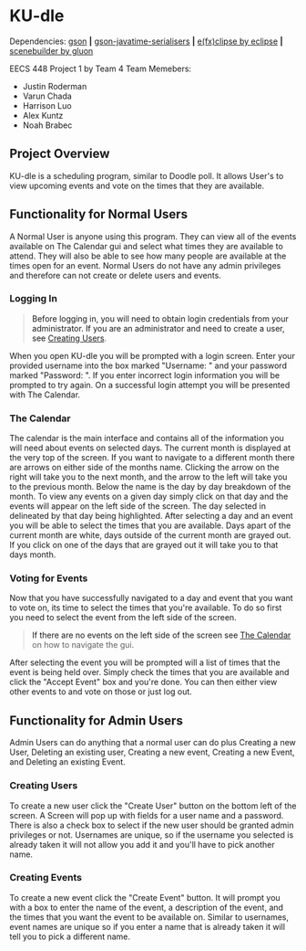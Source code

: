 # <a name="Title"><a/>KU-dle

Dependencies:
[gson](https://github.com/google/gson) __|__
[gson-javatime-serialisers](https://github.com/gkopff/gson-javatime-serialisers) __|__
[e(fx)clipse by eclipse](https://www.eclipse.org/efxclipse/install.html) __|__
[scenebuilder by gluon](http://gluonhq.com/products/scene-builder/)

EECS 448 Project 1 by Team 4
Team Memebers:
  * Justin Roderman
  * Varun Chada
  * Harrison Luo
  * Alex Kuntz
  * Noah Brabec

## <a name="Overview"><a/>Project Overview
KU-dle is a scheduling program, similar to Doodle poll. It allows User's to view upcoming events and vote on the times that they are available.

## <a name="NormUser"><a/>Functionality for Normal Users
A Normal User is anyone using this program. They can view all of the events available on The Calendar gui and select what times they are available to attend. They will also be able to see how many people are available at the times open for an event. Normal Users do not have any admin privileges and therefore can not create or delete users and events.
### <a name="Login"><a/>Logging In
>Before logging in, you will need to obtain login credentials from your administrator. If you are an administrator and need to create a user, see [Creating Users](#CreatingUser).

When you open KU-dle you will be prompted with a login screen. Enter your provided username into the box marked "Username: <Your Username>" and your password marked "Password: <Your Password>". If you enter incorrect login information you will be prompted to try again. On a successful login attempt you will be presented with The Calendar.   
### <a name="TheCalendar"><a/>The Calendar
The calendar is the main interface and contains all of the information you will need about events on selected days. The current month is displayed at the very top of the screen. If you want to navigate to a different month there are arrows on either side of the months name. Clicking the arrow on the right will take you to the next month, and the arrow to the left will take you to the previous month. Below the name is the day by day breakdown of the month. To view any events on a given day simply click on that day and the events will appear on the left side of the screen. The day selected in delineated by that day being highlighted. After selecting a day and an event you will be able to select the times that you are available. Days apart of the current month are white, days outside of the current month are grayed out. If you click on one of the days that are grayed out it will take you to that days month.
### <a name="Voting"><a/>Voting for Events
Now that you have successfully navigated to a day and event that you want to vote on, its time to select the times that you're available. To do so first you need to select the event from the left side of the screen.
>If there are no events on the left side of the screen see [The Calendar](#TheCalendar) on how to navigate the gui.

After selecting the event you will be prompted will a list of times that the event is being held over. Simply check the times that you are available and click the "Accept Event" box and you're done. You can then either view other events to and vote on those or just log out.
## <a name="AdminUser"><a/>Functionality for Admin Users
Admin Users can do anything that a normal user can do plus Creating a new User, Deleting an existing user, Creating a new event, Creating a new Event, and Deleting an existing Event.
### <a name="CreatingUser"><a/>Creating Users
To create a new user click the "Create User" button on the bottom left of the screen. A Screen will pop up with fields for a user name and a password. There is also a check box to select if the new user should be granted admin privileges or not. Usernames are unique, so if the username you selected is already taken it will not allow you add it and you'll have to pick another name.
### <a name="CreateEvent"><a/>Creating Events
To create a new event click the "Create Event" button. It will prompt you with a box to enter the name of the event, a description of the event, and the times that you want the event to be available on. Similar to usernames, event names are unique so if you enter a name that is already taken it will tell you to pick a different name.
